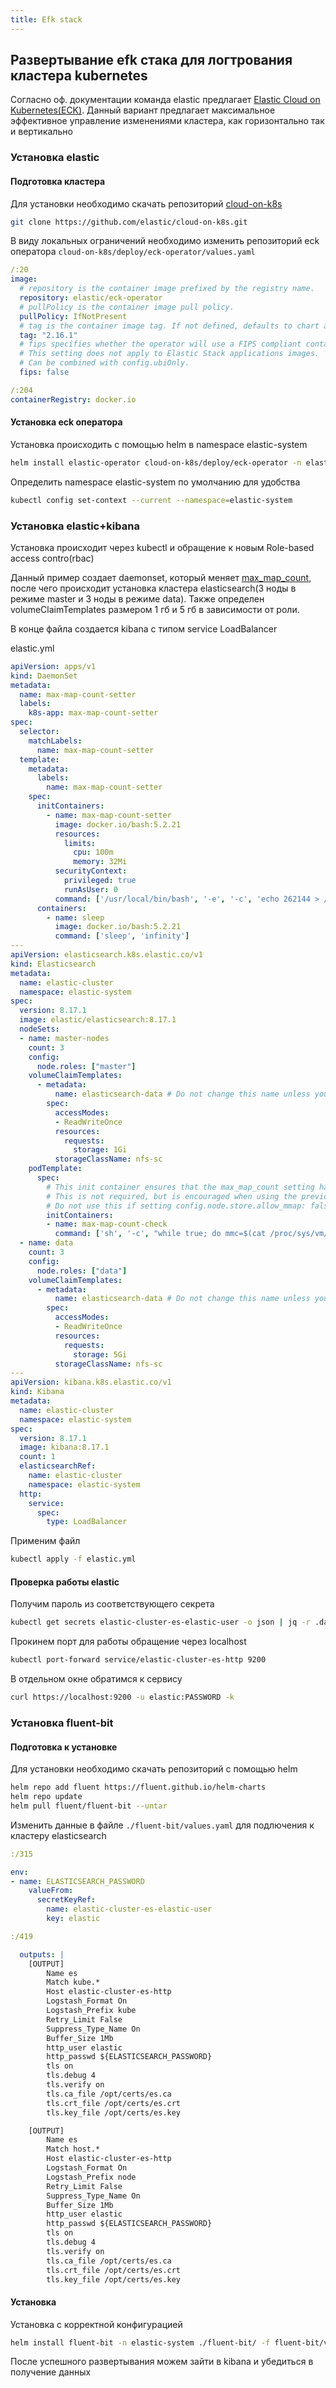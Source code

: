 ```yaml
---
title: Efk stack
---
```


## Развертывание efk стака для логтрования кластера kubernetes

Согласно оф. документации команда elastic предлагает [Elastic Cloud on Kubernetes(ECK)](https://www.elastic.co/guide/en/cloud-on-k8s/current/k8s-deploy-eck.html). Данный вариант предлагает максимальное эффективное управление изменениями кластера, как горизонтально так и вертикально

### Установка elastic

#### Подготовка кластера

Для установки необходимо скачать репозиторий [cloud-on-k8s](https://github.com/elastic/cloud-on-k8s.git)

```bash
git clone https://github.com/elastic/cloud-on-k8s.git
```

В виду локальных ограничений необходимо изменить репозиторий eck оператора `cloud-on-k8s/deploy/eck-operator/values.yaml`

```yaml
/:20
image:
  # repository is the container image prefixed by the registry name.
  repository: elastic/eck-operator
  # pullPolicy is the container image pull policy.
  pullPolicy: IfNotPresent
  # tag is the container image tag. If not defined, defaults to chart appVersion.
  tag: "2.16.1"
  # fips specifies whether the operator will use a FIPS compliant container image for its own StatefulSet image.
  # This setting does not apply to Elastic Stack applications images.
  # Can be combined with config.ubiOnly.
  fips: false

/:204
containerRegistry: docker.io
```

#### Установка eck оператора

Установка происходить с помощью helm в namespace elastic-system

```bash
helm install elastic-operator cloud-on-k8s/deploy/eck-operator -n elastic-system --create-namespace
```

Определить namespace elastic-system по умолчанию для удобства

```bash
kubectl config set-context --current --namespace=elastic-system
```

### Установка elastic+kibana

Установка происходит через kubectl и обращение к новым Role-based access contro(rbac)

Данный пример создает daemonset, который меняет [max_map_count](https://www.elastic.co/guide/en/cloud-on-k8s/current/k8s-virtual-memory.html), после чего происходит установка кластера elasticsearch(3 ноды в режиме master и 3 ноды в режиме data). Также определен volumeClaimTemplates размером 1 гб и 5 гб в зависимости от роли.

В конце файла создается kibana c типом service LoadBalancer

elastic.yml

```yaml
apiVersion: apps/v1
kind: DaemonSet
metadata:
  name: max-map-count-setter
  labels:
    k8s-app: max-map-count-setter
spec:
  selector:
    matchLabels:
      name: max-map-count-setter
  template:
    metadata:
      labels:
        name: max-map-count-setter
    spec:
      initContainers:
        - name: max-map-count-setter
          image: docker.io/bash:5.2.21
          resources:
            limits:
              cpu: 100m
              memory: 32Mi
          securityContext:
            privileged: true
            runAsUser: 0
          command: ['/usr/local/bin/bash', '-e', '-c', 'echo 262144 > /proc/sys/vm/max_map_count']
      containers:
        - name: sleep
          image: docker.io/bash:5.2.21
          command: ['sleep', 'infinity']
---
apiVersion: elasticsearch.k8s.elastic.co/v1
kind: Elasticsearch
metadata:
  name: elastic-cluster
  namespace: elastic-system
spec:
  version: 8.17.1
  image: elastic/elasticsearch:8.17.1
  nodeSets:
  - name: master-nodes
    count: 3
    config:
      node.roles: ["master"]
    volumeClaimTemplates:
      - metadata:
          name: elasticsearch-data # Do not change this name unless you set up a volume mount for the data path.
        spec:
          accessModes:
          - ReadWriteOnce
          resources:
            requests:
              storage: 1Gi
          storageClassName: nfs-sc  
    podTemplate:
      spec:
        # This init container ensures that the max_map_count setting has been applied before starting Elasticsearch.
        # This is not required, but is encouraged when using the previous Daemonset to set max_map_count.
        # Do not use this if setting config.node.store.allow_mmap: false
        initContainers:
        - name: max-map-count-check
          command: ['sh', '-c', "while true; do mmc=$(cat /proc/sys/vm/max_map_count); if [ ${mmc} -eq 262144 ]; then exit 0; fi; sleep 1; done"]
  - name: data
    count: 3
    config:
      node.roles: ["data"]
    volumeClaimTemplates:
      - metadata:
          name: elasticsearch-data # Do not change this name unless you set up a volume mount for the data path.
        spec:
          accessModes:
          - ReadWriteOnce
          resources:
            requests:
              storage: 5Gi
          storageClassName: nfs-sc
---
apiVersion: kibana.k8s.elastic.co/v1
kind: Kibana
metadata:
  name: elastic-cluster
  namespace: elastic-system
spec:
  version: 8.17.1
  image: kibana:8.17.1
  count: 1
  elasticsearchRef:
    name: elastic-cluster
    namespace: elastic-system
  http:
    service:
      spec:
        type: LoadBalancer
```

Применим файл

```bash
kubectl apply -f elastic.yml
```

#### Проверка работы elastic

Получим пароль из соответствующего секрета

```bash
kubectl get secrets elastic-cluster-es-elastic-user -o json | jq -r .data.elastic | base64 -d
```

Прокинем порт для работы обращение через localhost

```bash
kubectl port-forward service/elastic-cluster-es-http 9200
```

В отдельном окне обратимся к сервису

```bash
curl https://localhost:9200 -u elastic:PASSWORD -k
```

### Установка fluent-bit

#### Подготовка к установке

Для установки необходимо скачать репозиторий c помощью helm

```bash
helm repo add fluent https://fluent.github.io/helm-charts
helm repo update
helm pull fluent/fluent-bit --untar
```

Изменить данные в файле `./fluent-bit/values.yaml` для подлючения к кластеру elasticsearch

```yaml
:/315

env:
- name: ELASTICSEARCH_PASSWORD
    valueFrom:
      secretKeyRef:
        name: elastic-cluster-es-elastic-user
        key: elastic

:/419

  outputs: |
    [OUTPUT]
        Name es
        Match kube.*
        Host elastic-cluster-es-http  
        Logstash_Format On
        Logstash_Prefix kube
        Retry_Limit False
        Suppress_Type_Name On
        Buffer_Size 1Mb
        http_user elastic
        http_passwd ${ELASTICSEARCH_PASSWORD}
        tls on
        tls.debug 4
        tls.verify on
        tls.ca_file /opt/certs/es.ca
        tls.crt_file /opt/certs/es.crt
        tls.key_file /opt/certs/es.key

    [OUTPUT]
        Name es
        Match host.*
        Host elastic-cluster-es-http
        Logstash_Format On
        Logstash_Prefix node
        Retry_Limit False
        Suppress_Type_Name On
        Buffer_Size 1Mb
        http_user elastic
        http_passwd ${ELASTICSEARCH_PASSWORD}
        tls on
        tls.debug 4
        tls.verify on
        tls.ca_file /opt/certs/es.ca
        tls.crt_file /opt/certs/es.crt 
        tls.key_file /opt/certs/es.key 
```

#### Установка

Установка с корректной конфигурацией

```bash
helm install fluent-bit -n elastic-system ./fluent-bit/ -f fluent-bit/values.yaml
```

После успешного развертывания можем зайти в kibana и убедиться в получение данных
